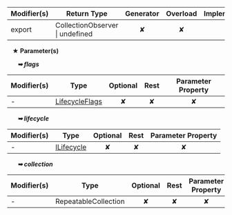 | Modifier(s)                            | Return Type                    | Generator                        | Overload                         | Implementation                        |
|----------------------------------------|--------------------------------|:--------------------------------:|:--------------------------------:|:-------------------------------------:|
| export | CollectionObserver &#124; undefined | ✘ | ✘  | ✔ |

&nbsp;&nbsp; **&#9733; Parameter(s)**

&nbsp;&nbsp;&nbsp;&nbsp;&nbsp; _**&#10149; flags**_

| Modifier(s)                              | Type                        | Optional                           | Rest                          | Parameter Property                          |
|------------------------------------------|-----------------------------|:----------------------------------:|:-----------------------------:|:-------------------------------------------:|
| - | [LifecycleFlags](/runtime/enum/flags/lifecycleflags.md) | ✘  | ✘ | ✘ |

&nbsp;&nbsp;&nbsp;&nbsp;&nbsp; _**&#10149; lifecycle**_

| Modifier(s)                              | Type                        | Optional                           | Rest                          | Parameter Property                          |
|------------------------------------------|-----------------------------|:----------------------------------:|:-----------------------------:|:-------------------------------------------:|
| - | [ILifecycle](/runtime/interface/lifecycle/ilifecycle.md) | ✘  | ✘ | ✘ |

&nbsp;&nbsp;&nbsp;&nbsp;&nbsp; _**&#10149; collection**_

| Modifier(s)                              | Type                        | Optional                           | Rest                          | Parameter Property                          |
|------------------------------------------|-----------------------------|:----------------------------------:|:-----------------------------:|:-------------------------------------------:|
| - | RepeatableCollection | ✘  | ✘ | ✘ |